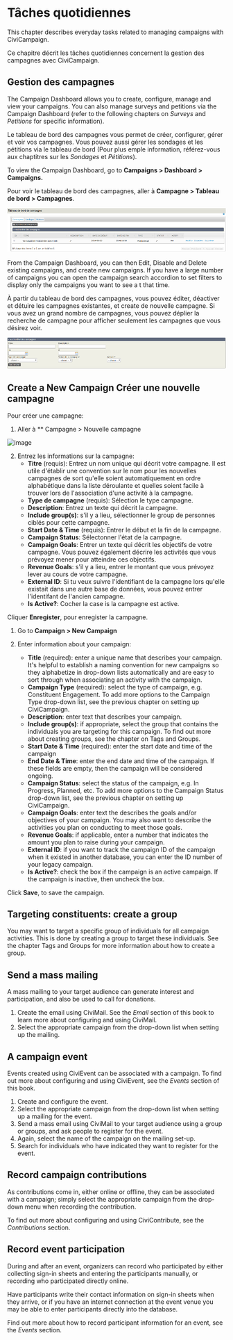 Tâches quotidiennes
===================

This chapter describes everyday tasks related to managing campaigns with
CiviCampaign.

Ce chapitre décrit les tâches quotidiennes concernent la gestion des campagnes avec CiviCampaign. 

Gestion des campagnes
---------------------

The Campaign Dashboard allows you to create, configure, manage and view
your campaigns. You can also manage surveys and petitions via the
Campaign Dashboard (refer to the following chapters on *Surveys* and
*Petitions* for specific information).

Le tableau de bord des campagnes vous permet de créer, configurer, gérer et voir vos campagnes.
Vous pouvez aussi gérer les sondages et les pétitions via le tableau de bord (Pour plus emple information, référez-vous aux chaptitres sur les *Sondages* et *Pétitions*).

To view the Campaign Dashboard, go to **Campaigns > Dashboard >
Campaigns.**

Pour voir le tableau de bord des campagnes, aller à **Campagne > Tableau de bord > Campagnes**.

![Campaign Dashboard](../img/campaign_everyday_dashboard.png)

From the Campaign Dashboard, you can then Edit, Disable and Delete
existing campaigns, and create new campaigns.
If you have a large number of campaigns you can open the campaign search
accordion to set filters to display only the campaigns you want to see a
t that time.  

À partir du tableau de bord des campagnes, vous pouvez éditer, déactiver et détuire les campagnes existantes, et create de nouvelle campagne.
Si vous avez un grand nombre de campagnes, vous pouvez déplier la recherche de campagne pour afficher seulement les campagnes que vous désirez voir.

![Campaign Search Criteria](../img/civicampaign-dashboard-search-criteria.png)

Create a New Campaign
Créer une nouvelle campagne
---------------------------

Pour créer une campagne:

1. Aller à ** Campagne > Nouvelle campagne

![image](../img/campaign_everyday_newcampaign.png)

2. Entrez les informations sur la campagne:
    - **Titre** (requis): Entrez un nom unique qui décrit votre campagne. Il est utile d'établir une convention sur le nom pour les nouvelles campagnes de sort qu'elle soient automatiquement en ordre alphabétique dans la liste déroulante et quelles soient facile à trouver lors de l'association d'une activité à la campagne.
    - **Type de campagne** (requis): Sélection le type campagne.
    - **Description**: Entrez un texte qui décrit la campagne.
    - **Include group(s)**: s'il y a lieu, sélectionner le group de personnes ciblés pour cette campagne.
    - **Start Date & Time** (requis): Entrer le début et la fin de la campagne.
    - **Campaign Status**: Sélectonner l'état de la campagne.
    - **Campaign Goals**: Entrer un texte qui décrit les objectifs de votre campagne. Vous pouvez également décrire les activités que vous prévoyez mener pour atteindre ces objectifs.
    - **Revenue Goals**: s'il y a lieu, entrer le montant que vous prévoyez lever au cours de votre campagne.
    - **External ID**: Si tu veux suivre l'identifiant de la campagne lors qu'elle existait dans une autre base de données, vous pouvez entrer l'identifant de l'ancien campagne.
    - **Is Active?**: Cocher la case is la campagne est active.

Cliquer **Enregister**, pour enregister la campagne.


1.   Go to **Campaign > New Campaign**


2.  Enter information about your campaign:
    -   **Title** (required): enter a unique name that describes your
    campaign. It's helpful to establish a naming convention for new
   campaigns so they alphabetize in drop-down lists automatically and
   are easy to sort through when associating an activity with the
   campaign.
    -   **Campaign Type** (required): select the type of campaign, e.g.
    Constituent Engagement. To add more options to the Campaign Type
    drop-down list, see the previous chapter on setting up
    CiviCampaign.
    -   **Description**: enter text that describes your campaign.
    -   **Include group(s)**: if appropriate, select the group that
    contains the individuals you are targeting for this campaign. To
    find out more about creating groups, see the chapter on Tags and
    Groups.
    -   **Start Date & Time** (required): enter the start date and time of
    the campaign
    -   **End Date & Time**: enter the end date and time of the campaign.
    If these fields are empty, then the campaign will be considered
    ongoing.
    -   **Campaign Status**: select the status of the campaign, e.g. In
    Progress, Planned, etc. To add more options to the Campaign
    Status drop-down list, see the previous chapter on setting up
   CiviCampaign.
    -   **Campaign Goals**: enter text the describes the goals and/or
    objectives of your campaign. You may also want to describe the
    activities you plan on conducting to meet those goals.
    -   **Revenue Goals**: if applicable, enter a number that indicates the
    amount you plan to raise during your campaign.
    -   **External ID**: if you want to track the campaign ID of the
    campaign when it existed in another database, you can enter the ID
    number of your legacy campaign.
    -   **Is Active?**: check the box if the campaign is an active
    campaign. If the campaign is inactive, then uncheck the box.

Click **Save**, to save the campaign.

Targeting constituents: create a group
--------------------------------------

You may want to target a specific group of individuals for all campaign
activities. This is done by creating a group to target these
individuals. See the chapter Tags and Groups for more information about
how to create a group.

Send a mass mailing
-------------------

A mass mailing to your target audience can generate interest and
participation, and also be used to call for donations.

1.  Create the email using CiviMail. See the *Email* section of this book
    to learn more about configuring and using CiviMail.
2.  Select the appropriate campaign from the drop-down list when setting
    up the mailing.

A campaign event
----------------

Events created using CiviEvent can be associated with a campaign. To
find out more about configuring and using CiviEvent, see the *Events*
section of this book.

1.  Create and configure the event.
2.  Select the appropriate campaign from the drop-down list when setting
    up a mailing for the event.
3.  Send a mass email using CiviMail to your target audience using a
    group or groups, and ask people to register for the event.
4.  Again, select the name of the campaign on the mailing set-up.
5.  Search for individuals who have indicated they want to register for
    the event.

Record campaign contributions
-----------------------------

As contributions come in, either online or offline, they can be
associated with a campaign; simply select the appropriate campaign from
the drop-down menu when recording the contribution.

To find out more about configuring and using CiviContribute, see the
*Contributions* section.

Record event participation
--------------------------

During and after an event, organizers can record who participated by
either collecting sign-in sheets and entering the participants manually,
or recording who participated directly online.

Have participants write their contact information on sign-in sheets when
they arrive, or if you have an internet connection at the event venue
you may be able to enter participants directly into the database.

Find out more about how to record participant information for an
event, see the *Events* section.
